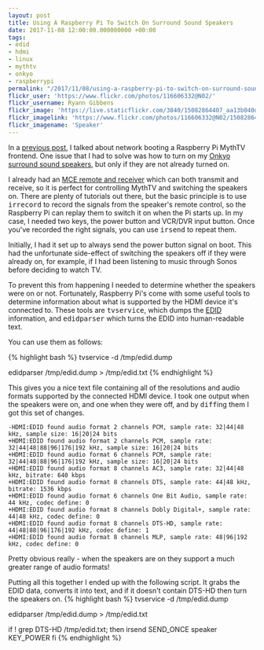 ```yaml
---
layout: post
title: Using A Raspberry Pi To Switch On Surround Sound Speakers
date: 2017-11-08 12:00:00.000000000 +00:00
tags:
- edid
- hdmi
- linux
- mythtv
- onkyo
- raspberrypi
permalink: "/2017/11/08/using-a-raspberry-pi-to-switch-on-surround-sound-speakers/"
flickr_user: 'https://www.flickr.com/photos/116606332@N02/'
flickr_username: Ryann Gibbens
flickr_image: 'https://live.staticflickr.com/3840/15082864407_aa13b040d3_w.jpg'
flickr_imagelink: 'https://www.flickr.com/photos/116606332@N02/15082864407/'
flickr_imagename: 'Speaker'
---
```

In a <a
href="https://andrewwilkinson.wordpress.com/2017/10/25/network-booting-a-raspberry-pi-mythtv-frontend/">previous
post</a>, I talked about network booting a Raspberry Pi MythTV frontend. One issue that I had to solve was how
to turn on my <a href="http://amzn.to/2hIejJl">Onkyo surround sound speakers</a>, but only if they are not
already turned on.

I already had an <a href="https://www.mythtv.org/wiki/MCE_Remote">MCE remote and receiver</a> which can both
transmit and receive, so it is perfect for controlling MythTV and switching the speakers on. There are plenty
of tutorials out there, but the basic principle is to use <tt>irrecord</tt> to record the signals from the
speaker's remote control, so the Raspberry Pi can replay them to switch it on when the Pi starts up. In my
case, I needed two keys, the power button and VCR/DVR input button. Once you've recorded the right signals,
you can use <tt>irsend</tt> to repeat them.

Initially, I had it set up to always send the power button signal on boot. This had the unfortunate
side-effect of switching the speakers off if they were already on, for example, if I had been listening to
music through Sonos before deciding to watch TV.

To prevent this from happening I needed to determine whether the speakers were on or not. Fortunately,
Raspberry Pi's come with some useful tools to determine information about what is supported by the HDMI device
it's connected to. These tools are <tt>tvservice</tt>, which dumps the <a
href="https://en.wikipedia.org/wiki/Extended_Display_Identification_Data">EDID</a> information, and
<tt>edidparser</tt> which turns the EDID into human-readable text.

You can use them as follows:

{% highlight bash %}
tvservice -d /tmp/edid.dump

edidparser /tmp/edid.dump &gt; /tmp/edid.txt
{% endhighlight %}

This gives you a nice text file containing all of the resolutions and audio formats supported by the connected
HDMI device. I took one output when the speakers were on, and one when they were off, and by <tt>diff</tt>ing
them I got this set of changes.

    -HDMI:EDID found audio format 2 channels PCM, sample rate: 32|44|48 kHz, sample size: 16|20|24 bits
    +HDMI:EDID found audio format 2 channels PCM, sample rate: 32|44|48|88|96|176|192 kHz, sample size: 16|20|24 bits
    +HDMI:EDID found audio format 6 channels PCM, sample rate: 32|44|48|88|96|176|192 kHz, sample size: 16|20|24 bits
    +HDMI:EDID found audio format 8 channels AC3, sample rate: 32|44|48 kHz, bitrate: 640 kbps
    +HDMI:EDID found audio format 8 channels DTS, sample rate: 44|48 kHz, bitrate: 1536 kbps
    +HDMI:EDID found audio format 6 channels One Bit Audio, sample rate: 44 kHz, codec define: 0
    +HDMI:EDID found audio format 8 channels Dobly Digital+, sample rate: 44|48 kHz, codec define: 0
    +HDMI:EDID found audio format 8 channels DTS-HD, sample rate: 44|48|88|96|176|192 kHz, codec define: 1
    +HDMI:EDID found audio format 8 channels MLP, sample rate: 48|96|192 kHz, codec define: 0

Pretty obvious really - when the speakers are on they support a much greater range of audio formats!

Putting all this together I ended up with the following script. It grabs the EDID data, converts it into text,
and if it doesn't contain DTS-HD then turn the speakers on.
{% highlight bash %}
tvservice -d /tmp/edid.dump

edidparser /tmp/edid.dump &gt; /tmp/edid.txt

if ! grep DTS-HD /tmp/edid.txt; then
 irsend SEND_ONCE speaker KEY_POWER
fi
{% endhighlight %}
